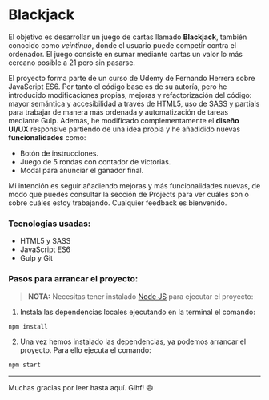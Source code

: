 # Blackjack

El objetivo es desarrollar un juego de cartas llamado **Blackjack**, también conocido como *veintinuo*, donde el usuario puede competir contra el ordenador. El juego consiste en sumar mediante cartas un valor lo más cercano posible a 21 pero sin pasarse.

El proyecto forma parte de un curso de Udemy de Fernando Herrera sobre JavaScript ES6. Por tanto el código base es de su autoría, pero he introducido modificaciones propias, mejoras y refactorización del código: mayor semántica y accesibilidad a través de HTML5, uso de SASS y partials para trabajar de manera más ordenada y automatización de tareas mediante Gulp. Además, he modificado complementamente el **diseño UI/UX** responsive partiendo de una idea propia y he añadidido nuevas **funcionalidades** como:

- Botón de instrucciones.
- Juego de 5 rondas con contador de victorias.
- Modal para anunciar el ganador final.

Mi intención es seguir añadiendo mejoras y más funcionalidades nuevas, de modo que puedes consultar la sección de Projects para ver cuáles son o sobre cuáles estoy trabajando. Cualquier feedback es bienvenido.

### Tecnologías usadas:

- HTML5 y SASS
- JavaScript ES6
- Gulp y Git

### Pasos para arrancar el proyecto:

> **NOTA:** Necesitas tener instalado [Node JS](https://nodejs.org/) para ejecutar el proyecto:

1. Instala las dependencias locales ejecutando en la terminal el comando:

```bash
npm install
```

2. Una vez hemos instalado las dependencias, ya podemos arrancar el proyecto. Para ello ejecuta el comando:

```bash
npm start
```

---

Muchas gracias por leer hasta aquí. Glhf! 😄

<!--
### Estructura de carpetas

La estructura de carpetas sigue este esquema:

```
src
 ├─ api // los ficheros de esta carpeta se copian en public/api/
 |  └─ data.json
 ├─ images
 |  └─ logo.jpg
 ├─ js // los ficheros de esta carpeta se concatenan en el fichero main.js y este se guarda en public/main.js
 |  ├─ main.js
 |  └─ events.js
 ├─ scss
 |  ├─ components
 |  ├─ core
 |  ├─ layout
 |  └─ pages
 └─ html
    └─ partials
```

-->
